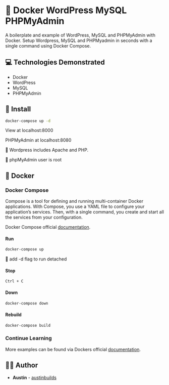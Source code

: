 # :whale: Docker WordPress MySQL PHPMyAdmin

A boilerplate and example of WordPress, MySQL and PHPMyAdmin with Docker. Setup Wordpress, MySQL and PHPMyadmin in seconds with a single command using Docker Compose.

## :computer: Technologies Demonstrated

- Docker
- WordPress
- MySQL
- PHPMyAdmin

## :floppy_disk: Install

```sh
docker-compose up -d
```

View at localhost:8000

PHPMyAdmin at localhost:8080

:pushpin: Wordpress includes Apache and PHP.

:pushpin: phpMyAdmin user is root

## :whale: Docker

### Docker Compose

Compose is a tool for defining and running multi-container Docker applications. With Compose, you use a YAML file to configure your application’s services. Then, with a single command, you create and start all the services from your configuration.

Docker Compose official [documentation](https://docs.docker.com/compose/).

#### Run

```sh
docker-compose up
```

:pushpin: add -d flag to run detached

#### Stop

`Ctrl + C`

#### Down

```sh
docker-compose down
```

#### Rebuild

```sh
docker-compose build
```

### Continue Learning

More examples can be found via Dockers official [documentation](https://docs.docker.com/samples/).

## :man_technologist: Author

- **Austin** - [austinbuilds](https://github.com/austinbuilds)
